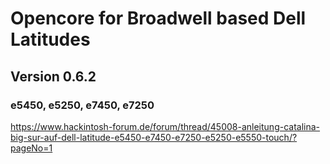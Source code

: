 # Opencore for Broadwell based Dell Latitudes
## Version 0.6.2
### e5450, e5250, e7450, e7250

https://www.hackintosh-forum.de/forum/thread/45008-anleitung-catalina-big-sur-auf-dell-latitude-e5450-e7450-e7250-e5250-e5550-touch/?pageNo=1
